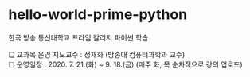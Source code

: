 # hello-world-prime-python
한국 방송 통신대학교 프라임 칼리지 파이썬 학습

❏ 교과목 운영 지도교수 : 정재화 (방송대 컴퓨터과학과 교수) <br/>
❏ 운영일정 : 2020. 7. 21.(화) ~ 9. 18.(금) (매주 화, 목 순차적으로 강의 업로드)
